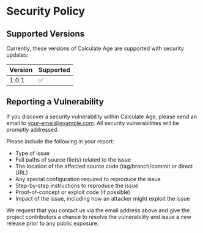 # Security Policy

## Supported Versions

Currently, these versions of Calculate Age are supported with security updates:

| Version | Supported          |
| ------- | ------------------ |
| 1.0.1   | :white_check_mark: |

## Reporting a Vulnerability

If you discover a security vulnerability within Calculate Age, please send an email to [your-email@example.com](mailto:your-email@example.com). All security vulnerabilities will be promptly addressed.

Please include the following in your report:
- Type of issue
- Full paths of source file(s) related to the issue
- The location of the affected source code (tag/branch/commit or direct URL)
- Any special configuration required to reproduce the issue
- Step-by-step instructions to reproduce the issue
- Proof-of-concept or exploit code (if possible)
- Impact of the issue, including how an attacker might exploit the issue

We request that you contact us via the email address above and give the project contributors a chance to resolve the vulnerability and issue a new release prior to any public exposure. 